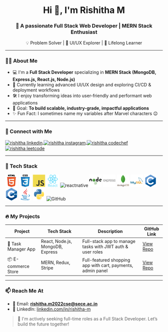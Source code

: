 <p align="right">
  <!-- <img src="profile.jpg" alt="Rishitha M" width="150" style="border-radius:50%" /> -->
</p>

<h1 align="center">Hi 👋, I'm Rishitha M</h1>
<h3 align="center">🚀 A passionate Full Stack Web Developer | MERN Stack Enthusiast</h3>

<p align="center">
  💡 Problem Solver | 🎨 UI/UX Explorer | 🧠 Lifelong Learner
</p>

---

### 🧑‍💻 About Me

- 💻 I'm a **Full Stack Developer** specializing in **MERN Stack (MongoDB, Express.js, React.js, Node.js)**
- 🌱 Currently learning advanced UI/UX design and exploring CI/CD & deployment workflows
- 🛠️ I enjoy transforming ideas into user-friendly and performant web applications
- 🚀 Goal: **To build scalable, industry-grade, impactful applications**
- ✨ Fun Fact: I sometimes name my variables after Marvel characters 😉

---

### 🔗 Connect with Me

<p align="left">
  <a href="https://www.linkedin.com/in/rishitha-m/" target="blank">
    <img align="center" src="https://raw.githubusercontent.com/rahuldkjain/github-profile-readme-generator/master/src/images/icons/Social/linked-in-alt.svg" alt="rishitha linkedin" height="30" width="40" />
  </a>
  <a href="https://www.instagram.com/rishitha20__/" target="blank">
    <img align="center" src="https://raw.githubusercontent.com/rahuldkjain/github-profile-readme-generator/master/src/images/icons/Social/instagram.svg" alt="rishitha instagram" height="30" width="40" />
  </a>
  <a href="https://www.codechef.com/users/rishithacse_20" target="blank">
    <img align="center" src="https://cdn.jsdelivr.net/npm/simple-icons@3.1.0/icons/codechef.svg" alt="rishitha codechef" height="30" width="40" />
  </a>
  <a href="https://leetcode.com/u/rishitha_20/" target="blank">
    <img align="center" src="https://raw.githubusercontent.com/rahuldkjain/github-profile-readme-generator/master/src/images/icons/Social/leet-code.svg" alt="rishitha leetcode" height="30" width="40" />
  </a>
</p>

---

### 🧰 Tech Stack

<p align="left">
  <img src="https://raw.githubusercontent.com/devicons/devicon/master/icons/html5/html5-original-wordmark.svg" alt="html5" height="40"/>
  <img src="https://raw.githubusercontent.com/devicons/devicon/master/icons/css3/css3-original-wordmark.svg" alt="css3" height="40"/>
  <img src="https://raw.githubusercontent.com/devicons/devicon/master/icons/javascript/javascript-original.svg" alt="javascript" height="40"/>
  <img src="https://raw.githubusercontent.com/devicons/devicon/master/icons/react/react-original-wordmark.svg" alt="react" height="40"/>
  <img src="https://reactnative.dev/img/header_logo.svg" alt="reactnative" height="40"/>
  <img src="https://raw.githubusercontent.com/devicons/devicon/master/icons/nodejs/nodejs-original-wordmark.svg" alt="nodejs" height="40"/>
  <img src="https://raw.githubusercontent.com/devicons/devicon/master/icons/express/express-original-wordmark.svg" alt="express" height="40"/>
  <img src="https://raw.githubusercontent.com/devicons/devicon/master/icons/mongodb/mongodb-original-wordmark.svg" alt="mongodb" height="40"/>
  <img src="https://raw.githubusercontent.com/devicons/devicon/master/icons/mysql/mysql-original-wordmark.svg" alt="mysql" height="40"/>
  <img src="https://raw.githubusercontent.com/devicons/devicon/master/icons/c/c-original.svg" alt="c" height="40"/>
  <img src="https://raw.githubusercontent.com/devicons/devicon/master/icons/cplusplus/cplusplus-original.svg" alt="cplusplus" height="40"/>
  <img src="https://raw.githubusercontent.com/devicons/devicon/master/icons/java/java-original.svg" alt="java" height="40"/>
  <img src="https://raw.githubusercontent.com/devicons/devicon/master/icons/python/python-original.svg" alt="python" height="40"/>
  <img src="https://cdn-icons-png.flaticon.com/512/25/25231.png" alt="GitHub" height="40"/>
</p>

---

### 🔥 My Projects

| Project               | Tech Stack                         | Description                                                  | GitHub Link                                                   |
|-----------------------|------------------------------------|--------------------------------------------------------------|---------------------------------------------------------------|
| 📝 Task Manager App   | React, Node.js, MongoDB, Express   | Full-stack app to manage tasks with JWT auth & user roles    | [View Repo](https://github.com/Rishitha0320/task-manager)     |
| 📦 E-commerce Store   | MERN, Redux, Stripe                | Full-featured shopping app with cart, payments, admin panel  | [View Repo](https://github.com/Rishitha0320/e-commerce-project) |

---



### 📫 Reach Me At

- 📧 Email: **rishitha.m2022cse@sece.ac.in**
- 💼 LinkedIn: [linkedin.com/in/rishitha-m](https://www.linkedin.com/in/rishitha-m/)

> 👀 I'm actively seeking full-time roles as a Full Stack Developer. Let’s build the future together!

